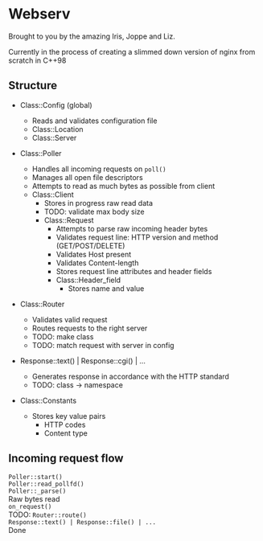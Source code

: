 # Webserv

Brought to you by the amazing Iris, Joppe and Liz.

Currently in the process of creating a slimmed down version of nginx from scratch in C++98

## Structure
- Class::Config (global)
	- Reads and validates configuration file
    - Class::Location
    - Class::Server

- Class::Poller
	- Handles all incoming requests on `poll()`
	- Manages all open file descriptors
	- Attempts to read as much bytes as possible from client
	- Class::Client
		- Stores in progress raw read data
		- TODO: validate max body size
		- Class::Request
			- Attempts to parse raw incoming header bytes
			- Validates request line: HTTP version and method (GET/POST/DELETE)
			- Validates Host present
            - Validates Content-length
            - Stores request line attributes and header fields
            - Class::Header_field
		        - Stores name and value

- Class::Router
    - Validates valid request
    - Routes requests to the right server
    - TODO: make class
    - TODO: match request with server in config

- Response::text() | Response::cgi() | ...
	- Generates response in accordance with the HTTP standard
    - TODO: class -> namespace

- Class::Constants
	- Stores key value pairs
		- HTTP codes
		- Content type

## Incoming request flow

`Poller::start()`\
`Poller::read_pollfd()`\
`Poller::_parse()`\
Raw bytes read\
`on_request()`\
TODO: `Router::route()`\
`Response::text() | Response::file() | ...`\
Done
